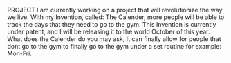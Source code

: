 PROJECT
I am currently working on a project that will revolutionize the way we live. With my Invention, called: The Calender, more people will be able to track the days that they need to go to the gym.
This Invention is currently under patent, and I will be releasing it to the world October of this year. What does the Calender do you may ask, It can finally allow for people that dont go to the gym to finally go to the gym under a set routine for example:
Mon-Fri.
